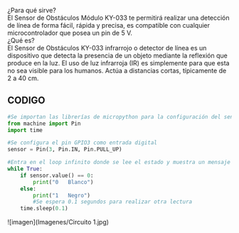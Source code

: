 ¿Para qué sirve?
<br>
El Sensor de Obstáculos Módulo KY-033 te permitirá realizar una detección de línea de forma fácil, rápida y precisa, es compatible con cualquier microcontrolador que posea un pin de 5 V.
<br>
¿Qué es?
<br>
El Sensor de Obstáculos KY-033 infrarrojo o detector de línea es un dispositivo que detecta la presencia de un objeto mediante la reflexión que produce en la luz. El uso de luz infrarroja (IR) es simplemente para que esta no sea visible para los humanos. Actúa a distancias cortas, típicamente de 2 a 40 cm.


## CODIGO
```python
#Se importan las librerías de micropython para la configuración del sensor.
from machine import Pin
import time

#Se configura el pin GPIO3 como entrada digital
sensor = Pin(3, Pin.IN, Pin.PULL_UP)

#Entra en el loop infinito donde se lee el estado y muestra un mensaje en consola dependiendo el valor obtenido
while True:
    if sensor.value() == 0:
        print("0   Blanco")
    else:
        print("1   Negro")
        #Se espera 0.1 segundos para realizar otra lectura
    time.sleep(0.1)
```

![imagen](Imagenes/Circuito 1.jpg)
